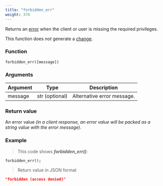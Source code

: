 ```yaml
---
title: "forbidden_err"
weight: 374
---
```


Returns an [error](../../data-types/error) when the client or user is missing the required privileges.

This function does *not* generate a [change](../../overview/changes).

### Function

`forbidden_err([message])`

### Arguments

Argument | Type | Description
-------- | ---- | -----------
message | str (optional) | Alternative error message.

### Return value

An error value *(in a client response, an error value will be packed as a string value with the error message)*.

### Example

> This code shows ***forbidden_err()***:

```thingsdb,json_response
forbidden_err();
```

> Return value in JSON format

```json
"forbidden (access denied)"
```
